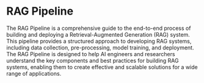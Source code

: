 # RAG Pipeline
The RAG Pipeline is a comprehensive guide to the end-to-end process of building and deploying a Retrieval-Augmented Generation (RAG) system. This pipeline provides a structured approach to developing RAG systems, including data collection, pre-processing, model training, and deployment. The RAG Pipeline is designed to help AI engineers and researchers understand the key components and best practices for building RAG systems, enabling them to create effective and scalable solutions for a wide range of applications.